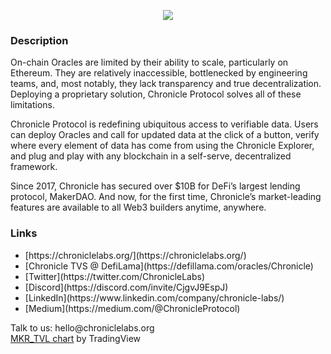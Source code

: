 <style>
ul {
  list-style-image: url('https://cdn.chroniclelabs.io/assets/logo.svg');
}
</style>

<p align="center">
  <img src="https://cdn.chroniclelabs.io/assets/logo-title-green.png" />
</p>

### ****Description****

<div>On-chain Oracles are limited by their ability to scale, particularly on Ethereum. They are relatively inaccessible, bottlenecked by engineering teams, and, most notably, they lack transparency and true decentralization. Deploying a proprietary solution, Chronicle Protocol solves all of these limitations. 

Chronicle Protocol is redefining ubiquitous access to verifiable data. Users can deploy Oracles and call for updated data at the click of a button, verify where every element of data has come from using the Chronicle Explorer, and plug and play with any blockchain in a self-serve, decentralized framework. 

Since 2017, Chronicle has secured over $10B for DeFi’s largest lending protocol, MakerDAO. And now, for the first time, Chronicle’s market-leading features are available to all Web3 builders anytime, anywhere.</div>


### ****Links****
<ul>
  <li>[https://chroniclelabs.org/](https://chroniclelabs.org/)</li>
  <li>[Chronicle TVS @ DefiLama](https://defillama.com/oracles/Chronicle)</li>
  <li>[Twitter](https://twitter.com/ChronicleLabs)</li>
  <li>[Discord](https://discord.com/invite/CjgvJ9EspJ)</li>
  <li>[LinkedIn](https://www.linkedin.com/company/chronicle-labs/)</li>
  <li>[Medium](https://medium.com/@ChronicleProtocol)</li>
</ul>
Talk to us: hello@chroniclelabs.org

<div>
  <div class="tradingview-widget-copyright"><a href="https://www.tradingview.com/symbols/MKR_TVL/?exchange=DEFILLAMA" rel="noopener" target="_blank"><span class="blue-text">MKR_TVL chart</span></a> by TradingView</div>
  <script type="text/javascript" src="https://s3.tradingview.com/tv.js"></script>
  <script type="text/javascript">
  new TradingView.widget(
  {
  "autosize": true,
  "symbol": "DEFILLAMA:MKR_TVL",
  "interval": "D",
  "timezone": "Etc/UTC",
  "theme": "light",
  "style": "1",
  "locale": "en",
  "toolbar_bg": "#f1f3f6",
  "enable_publishing": false,
  "hide_top_toolbar": true,
  "allow_symbol_change": true,
  "save_image": false,
  "container_id": "tradingview_3de52"
}
  );
  </script>
</div>